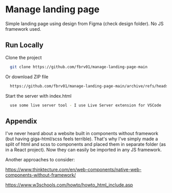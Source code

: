 
# Manage landing page

Simple landing page using design from Figma (check design folder). No JS framework used.
## Run Locally

Clone the project

```bash
  git clone https://github.com/fbrv01/manage-landing-page-main
```

Or download ZIP file

```bash
  https://github.com/fbrv01/manage-landing-page-main/archive/refs/heads/main.zip
```

Start the server with index.html

```bash
  use some live server tool - I use Live Server extension for VSCode
```


## Appendix

I've never heard about a website built in components without framework (but having giga-html/scss feels terrible).
That's why I've simply made a split of html and scss to components and placed them in separate folder (as in a React project).
Now they can easily be imported in any JS framework.

Another approaches to consider:

https://www.thinktecture.com/en/web-components/native-web-components-without-framework/

https://www.w3schools.com/howto/howto_html_include.asp